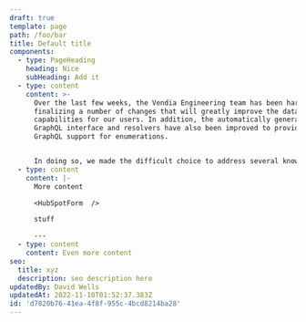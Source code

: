 ```yaml
---
draft: true
template: page
path: /foo/bar
title: Default title
components:
  - type: PageHeading
    heading: Nice
    subHeading: Add it
  - type: content
    content: >-
      Over the last few weeks, the Vendia Engineering team has been hard at work
      finalizing a number of changes that will greatly improve the data modeling
      capabilities for our users. In addition, the automatically generated
      GraphQL interface and resolvers have also been improved to provide native
      GraphQL support for enumerations.


      In doing so, we made the difficult choice to address several known issues in ways that will not be backwards compatible. Because some of these changes will impact existing Unis, we've created a [detailed blog post](https://www.vendia.com/blog/open-beta-changes) to help those with the migration process. We're confident these changes, once released, will make for a significantly better experience for current and future users.
  - type: content
    content: |-
      More content

      <HubSpotForm  />

      stuff

      ---
  - type: content
    content: Even more content
seo:
  title: xyz
  description: seo description here
updatedBy: David Wells
updatedAt: 2022-11-10T01:52:37.383Z
id: 'd7820b76-41ea-4f8f-955c-4bcd8214ba28'
---
```

